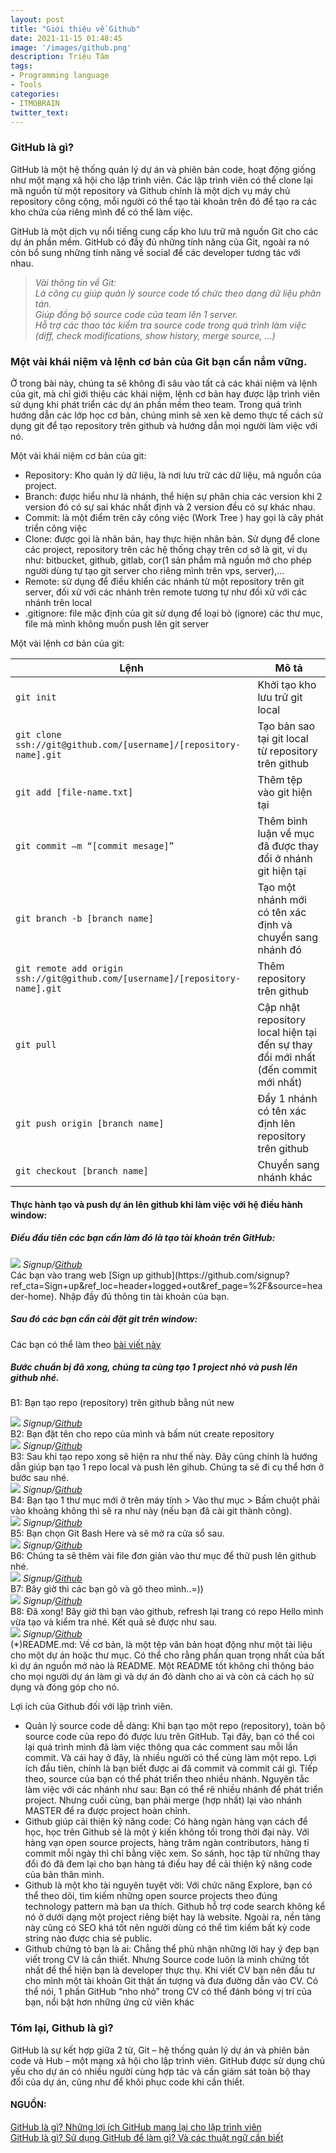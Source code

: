 ```yaml
---
layout: post
title: "Giới thiệu về Github"
date: 2021-11-15 01:48:45
image: '/images/github.png'
description: Triệu Tâm
tags:
- Programming language
- Tools
categories:
- ITMOBRAIN
twitter_text:
---
```


### GitHub là gì?
GitHub là một hệ thống quản lý dự án và phiên bản code, hoạt động giống như một mạng xã hội cho lập trình viên. Các lập trình viên có thể clone lại mã nguồn từ một repository và Github chính là một dịch vụ máy chủ repository công cộng, mỗi người có thể tạo tài khoản trên đó để tạo ra các kho chứa của riêng mình để có thể làm việc.

GitHub là một dịch vụ nổi tiếng cung cấp kho lưu trữ mã nguồn Git cho các dự án phần mềm. GitHub có đầy đủ những tính năng của Git, ngoài ra nó còn bổ sung những tính năng về social để các developer tương tác với nhau.

><cite>Vài thông tin về Git:
> <br>Là công cụ giúp quản lý source code tổ chức theo dạng dữ liệu phân tán.
> <br>Giúp đồng bộ source code của team lên 1 server.
> <br>Hỗ trợ các thao tác kiểm tra source code trong quá trình làm việc (diff, check modifications, show history, merge source, …)</cite>

### Một vài khái niệm và lệnh cơ bản của Git bạn cần nắm vững.
Ở trong bài này, chúng ta sẽ không đi sâu vào tất cả các khái niệm và lệnh của git, mà chỉ giới thiệu các khái niệm, lệnh cơ bản hay được lập trình viên sử dụng khi phát triển các dự án phần mềm theo team. Trong quá trình hướng dẫn các lớp học cơ bản, chúng mình sẽ xen kẽ demo thực tế cách sử dụng git để tạo repository trên github và hướng dẫn mọi người làm việc với nó.

Một vài khái niệm cơ bản của git:
- Repository: Kho quản lý dữ liệu, là nơi lưu trữ các dữ liệu, mã nguồn của project.
- Branch: được hiểu như là nhánh, thể hiện sự phân chia các version khi 2 version đó có sự sai khác nhất định và 2 version đều có sự khác nhau.
- Commit: là một điểm trên cây công việc (Work Tree ) hay gọi là cây phát triển công việc
- Clone: được gọi là nhân bản, hay thực hiện nhân bản. Sử dụng để clone các project, repository trên các hệ thống chạy trên cơ sở là git, ví dụ như: bitbucket, github, gitlab, cor(1 sản phẩm mã nguồn mở cho phép người dùng tự tạo git server cho riêng mình trên vps, server),… 
- Remote: sử dụng để điều khiển các nhánh từ một repository trên git server, đối xử với các nhánh trên remote tương tự như đối xử với các nhánh trên local
- .gitignore: file mặc định của git sử dụng để loại bỏ (ignore) các thư mục, file mà mình không muốn push lên git server

Một vài lệnh cơ bản của git:

| Lệnh | Mô tả |
| ------- | ----------- |
| `git init` | Khởi tạo kho lưu trữ git local |
| `git clone ssh://git@github.com/[username]/[repository-name].git` | Tạo bản sao tại git local từ repository trên github |
| `git add [file-name.txt]` | Thêm tệp vào git hiện tại |
| `git commit –m “[commit mesage]”` | Thêm bình luận về mục đã được thay đổi ở nhánh git hiện tại |
| `git branch -b [branch name]` | Tạo một nhánh mới có tên xác định và chuyển sang nhánh đó |
| `git remote add origin ssh://git@github.com/[username]/[repository-name].git` | Thêm repository trên github |
| `git pull` | Cập nhật repository local hiện tại đến sự thay đổi mới nhất (đến commit mới nhất) |
| `git push origin [branch name]` | Đẩy 1 nhánh có tên xác định lên repository trên github |
| `git checkout [branch name]` | Chuyển sang nhánh khác |

#### Thực hành tạo và push dự án lên github khi làm việc với hệ điều hành window:
##### Điều đầu tiên các bạn cần làm đó là tạo tài khoản trên GitHub:
<div class="gallery-box">
    <img src="/images/github-signup.png">
  <em>Signup/<a href="https://github.com/signup?ref_cta=Sign+up&ref_loc=header+logged+out&ref_page=%2F&source=header-home" target="_blank">Github</a></em>
</div>
Các bạn vào trang web [Sign up github](https://github.com/signup?ref_cta=Sign+up&ref_loc=header+logged+out&ref_page=%2F&source=header-home). Nhập đầy đủ thông tin tài khoản của bạn.

##### Sau đó các bạn cần cài đặt git trên window:
Các bạn có thể làm theo [bài viết này](https://openplanning.net/11707/cai-dat-git-tren-windows)

##### Bước chuẩn bị đã xong, chúng ta cùng tạo 1 project nhỏ và push lên github nhé.
B1: Bạn tạo repo (repository) trên github bằng nút new
<div class="gallery-box">
    <img src="/images/images_github/Untitled.png">
  <em>Signup/<a href="https://github.com/signup?ref_cta=Sign+up&ref_loc=header+logged+out&ref_page=%2F&source=header-home" target="_blank">Github</a></em>
</div>
B2: Bạn đặt tên cho repo của mình và bấm nút create repository
<div class="gallery-box">
    <img src="/images/images_github/Untitled1.png">
  <em>Signup/<a href="https://github.com/signup?ref_cta=Sign+up&ref_loc=header+logged+out&ref_page=%2F&source=header-home" target="_blank">Github</a></em>
</div>
B3: Sau khi tạo repo xong sẽ hiện ra như thế này. Đây cũng chính là hướng dẫn giúp bạn tạo 1 repo local và push lên gihub. Chúng ta sẽ đi cụ thể hơn ở bước sau nhé. 
<div class="gallery-box">
    <img src="/images/images_github/Untitled2.png">
  <em>Signup/<a href="https://github.com/signup?ref_cta=Sign+up&ref_loc=header+logged+out&ref_page=%2F&source=header-home" target="_blank">Github</a></em>
</div>
B4: Bạn tạo 1 thư mục mới ở trên máy tính > Vào thư mục > Bấm chuột phải vào khoảng không thì sẽ ra như này (nếu bạn đã cài git thành công).
<div class="gallery-box">
    <img src="/images/images_github/Untitled3.png">
  <em>Signup/<a href="https://github.com/signup?ref_cta=Sign+up&ref_loc=header+logged+out&ref_page=%2F&source=header-home" target="_blank">Github</a></em>
</div>
B5: Bạn chọn Git Bash Here và sẽ mở ra cửa sổ sau.
<div class="gallery-box">
    <img src="/images/images_github/Untitled4.png">
  <em>Signup/<a href="https://github.com/signup?ref_cta=Sign+up&ref_loc=header+logged+out&ref_page=%2F&source=header-home" target="_blank">Github</a></em>
</div>
B6: Chúng ta sẽ thêm vài file đơn giản vào thư mục để thử push lên github nhé. 
<div class="gallery-box">
    <img src="/images/images_github/Untitled5.png">
  <em>Signup/<a href="https://github.com/signup?ref_cta=Sign+up&ref_loc=header+logged+out&ref_page=%2F&source=header-home" target="_blank">Github</a></em>
</div>
B7: Bây giờ thì các bạn gõ và gõ theo mình..=))
<div class="gallery-box">
    <img src="/images/images_github/Untitled6.png">
  <em>Signup/<a href="https://github.com/signup?ref_cta=Sign+up&ref_loc=header+logged+out&ref_page=%2F&source=header-home" target="_blank">Github</a></em>
</div>
B8: Đã xong! Bây giờ thì bạn vào github, refresh lại trang có repo Hello mình vừa tạo và kiểm tra nhé. Kết quả sẽ được như sau.
<div class="gallery-box">
    <img src="/images/images_github/Untitled7.png">
  <em>Signup/<a href="https://github.com/signup?ref_cta=Sign+up&ref_loc=header+logged+out&ref_page=%2F&source=header-home" target="_blank">Github</a></em>
</div>
(*)README.md: Về cơ bản, là một tệp văn bản hoạt động như một tài liệu cho một dự án hoặc thư mục. Có thể cho rằng phần quan trọng nhất của bất kì dự án nguồn mở nào là README. Một README tốt không chỉ thông báo cho mọi người dự án làm gì và dự án đó dành cho ai và còn cả cách họ sử dụng và đóng góp cho nó. 


Lợi ích của Github đối với lập trình viên.
- Quản lý source code dễ dàng:
Khi bạn tạo một repo (repository), toàn bộ source code của repo đó được lưu trên GitHub. Tại đây, bạn có thể coi lại quá trình mình đã làm việc thông qua các comment sau mỗi lần commit. Và cái hay ở đây, là nhiều người có thể cùng làm một repo.
Lợi ích đầu tiên, chính là bạn biết được ai đã commit và commit cái gì. Tiếp theo, source của bạn có thể phát triển theo nhiều nhánh. Nguyên tắc làm việc với các nhánh như sau: Bạn có thể rẽ nhiều nhánh để phát triển project. Nhưng cuối cùng, bạn phải merge (hợp nhất) lại vào nhánh MASTER để ra được project hoàn chỉnh.
- Github giúp cải thiện kỹ năng code:
Có hàng ngàn hàng vạn cách để học, học trên Github sẽ là một ý kiến không tồi trong thời đại này. Với hàng vạn open source projects, hàng trăm ngàn contributors, hàng tỉ commit mỗi ngày thì chỉ bằng việc xem. So sánh, học tập từ những thay đổi đó đã đem lại cho bạn hàng tá điều hay để cải thiện kỹ năng code của bản thân mình.
- Github là một kho tài nguyên tuyệt vời:
Với chức năng Explore, bạn có thể theo dõi, tìm kiếm những open source projects theo đúng technology pattern mà bạn ưa thích. Github hỗ trợ code search không kể nó ở dưới dạng một project riêng biệt hay là website. Ngoài ra, nền tảng này cũng có SEO khá tốt nên người dùng có thể tìm kiếm bất kỳ code string nào được chia sẻ public.
- Github chứng tỏ bạn là ai:
Chẳng thể phủ nhận những lời hay ý đẹp bạn viết trong CV là cần thiết. Nhưng Source code luôn là minh chứng tốt nhất để thể hiện bạn là developer thực thụ. Khi viết CV bạn nên đầu tư cho mình một tài khoản Git thật ấn tượng và đưa đường dẫn vào CV. Có thể nói, 1 phần GitHub “nho nhỏ” trong CV có thể đánh bóng vị trí của bạn, nổi bật hơn những ứng cử viên khác

### Tóm lại, Github là gì?	
GitHub là sự kết hợp giữa 2 từ, Git – hệ thống quản lý dự án và phiên bản code và Hub – một mạng xã hội cho lập trình viên. GitHub được sử dụng chủ yếu cho dự án có nhiều người cùng hợp tác và cần giám sát toàn bộ thay đổi của dự án, cũng như để  khôi phục code khi cần thiết.


#### NGUỒN:
[GitHub là gì? Những lợi ích GitHub mang lại cho lập trình viên](https://topdev.vn/blog/github-la-gi/)<br>
[GitHub là gì? Sử dụng GitHub để làm gì? Và các thuật ngữ cần biết](https://www.hostinger.vn/huong-dan/github-la-gi/)


